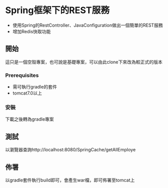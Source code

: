 # Spring框架下的REST服務

* 使用Spring的RestController、JavaConfiguration做出一個簡單的REST服務
* 增加Redis快取功能

## 開始

這只是一個空殼專案，也可說是基礎專案，可以由此clone下來改為較正式的版本

### Prerequisites

* 需可執行gradle的套件
* tomcat7.0以上

### 安裝

下載之後轉為gradle專案

## 測試

以瀏覽器查詢http://localhost:8080/SpringCache/getAllEmploye


## 佈署

以gradle套件執行build即可，會產生war檔，即可佈署至tomcat上